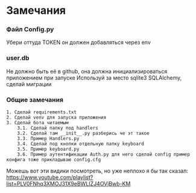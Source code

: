 # Замечания

### Файл Config.py
Убери оттуда TOKEN он должен добавляться через env

### user.db
Не должно быть её в github, она должна инициализироваться приложением при запуске
Используй за место sqlite3 SQLAlchemy, сделай миграции

### Общие замечания
    1. Сделай requirements.txt
    2. Сделай venv для запуска приложения
    3. Сделай бота читаемым
        3.1. Сделай папку под handlers
        3.2. Сделай там __init__.py разберись че эт такое
        3.3. Пример Handlers.py
        3.4. Сделай под кнопки отдельную папку keyboard
        3.5. Пример keyboard.py
        3.6. Пример аутентификации Auth.py для него сделай config пример конфига тоже прикладываю config.cfg
        

Можешь вот эти видики посмотреть, но уже неплохо я бы так сказал:
https://www.youtube.com/playlist?list=PLV0FNhq3XMOJ31X9eBWLIZJ4OVjBwb-KM